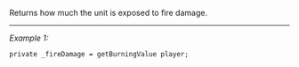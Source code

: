 Returns how much the unit is exposed to fire damage.


---
*Example 1:*
```sqf
private _fireDamage = getBurningValue player;
```
